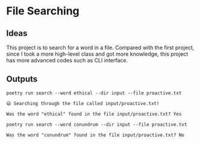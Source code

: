 # File Searching


## Ideas
This project is to search for a word in a file. Compared with the first project, since I took a more high-level class and got more knowledge, this project has more advanced codes such as CLI interface. 

## Outputs

```
poetry run search --word ethical --dir input --file proactive.txt
```
```
😃 Searching through the file called input/proactive.txt!

Was the word "ethical" found in the file input/proactive.txt? Yes
```


```
poetry run search --word conundrum --dir input --file proactive.txt
```
```
Was the word "conundrum" found in the file input/proactive.txt? No
```